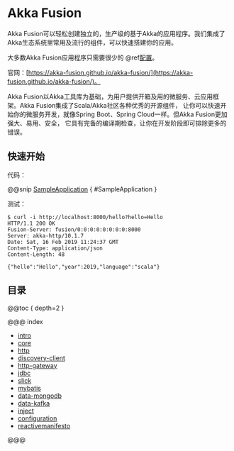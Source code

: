 # Akka Fusion

Akka Fusion可以轻松创建独立的，生产级的基于Akka的应用程序。我们集成了Akka生态系统里常用及流行的组件，可以快速搭建你的应用。

大多数Akka Fusion应用程序只需要很少的 @ref[配置](configuration/index.md)。

官网：[https://akka-fusion.github.io/akka-fusion/](https://akka-fusion.github.io/akka-fusion/)。

Akka Fusion以Akka工具库为基础，为用户提供开箱及用的微服务、云应用框架。Akka Fusion集成了Scala/Akka社区各种优秀的开源组件，
让你可以快速开始你的微服务开发，就像Spring Boot、Spring Cloud一样。但Akka Fusion更加强大、易用、安全，
它具有完备的编译期检查，让你在开发阶段即可排除更多的错误。

## 快速开始

代码：

@@snip [SampleApplication](../scala/fusion/docs/sample/SampleApplication.scala) { #SampleApplication }

测试：
```
$ curl -i http://localhost:8000/hello?hello=Hello
HTTP/1.1 200 OK
Fusion-Server: fusion/0:0:0:0:0:0:0:0:8000
Server: akka-http/10.1.7
Date: Sat, 16 Feb 2019 11:24:37 GMT
Content-Type: application/json
Content-Length: 48

{"hello":"Hello","year":2019,"language":"scala"}
```

## 目录

@@toc { depth=2 }

@@@ index

* [intro](intro/index.md)
* [core](core/index.md)
* [http](http/index.md)
* [discovery-client](discovery-client/index.md)
* [http-gateway](http-gateway/index.md)
* [jdbc](jdbc/index.md)
* [slick](slick/index.md)
* [mybatis](mybatis/index.md)
* [data-mongodb](data-mongodb/index.md)
* [data-kafka](data-kafka/index.md)
* [inject](inject/index.md)
* [configuration](configuration/index.md)
* [reactivemanifesto](reactivemanifesto.md)

@@@
